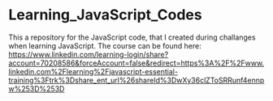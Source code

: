 # Learning_JavaScript_Codes

This a repository for the JavaScript code, that I created during challanges when learning JavaScript.
The course can be found here:
https://www.linkedin.com/learning-login/share?account=70208586&forceAccount=false&redirect=https%3A%2F%2Fwww.linkedin.com%2Flearning%2Fjavascript-essential-training%3Ftrk%3Dshare_ent_url%26shareId%3DwXy36clZToSRRunf4ennpw%253D%253D
